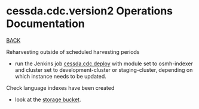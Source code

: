 # cessda.cdc.version2 Operations Documentation

[BACK](README.md)


Reharvesting outside of scheduled harvesting periods
- run the Jenkins job [cessda.cdc.deploy](https://jenkins.cessda.eu/view/CDC/job/cessda.cdc.deploy/job/master/build?delay=0sec) with module set to osmh-indexer and cluster set to development-cluster or staging-cluster, depending on which instance needs to be updated.

Check language indexes have been created
- look at the [storage bucket](https://console.cloud.google.com/storage/browser/cessda-pasc-es-live/indices/?project=cessda-development).
